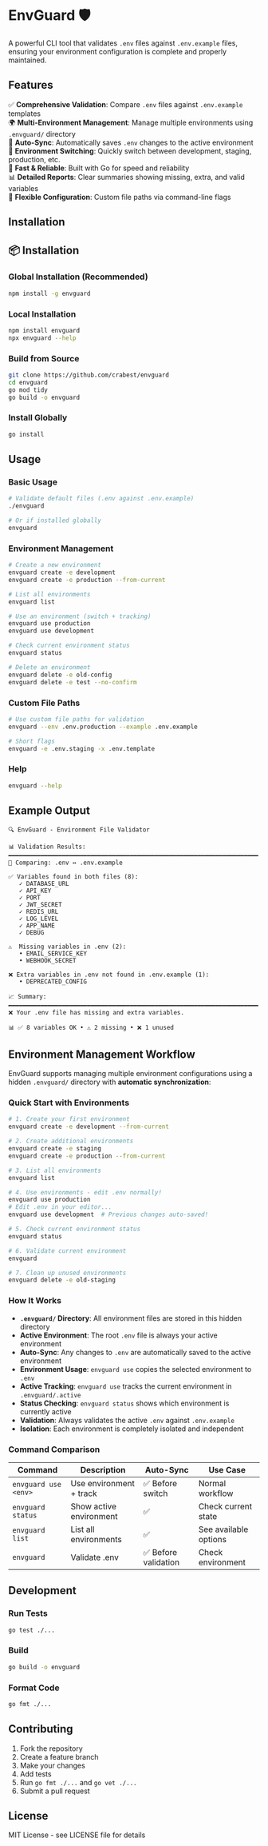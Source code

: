 # EnvGuard 🛡️

A powerful CLI tool that validates `.env` files against `.env.example` files, ensuring your environment configuration is complete and properly maintained.

## Features

✅ **Comprehensive Validation**: Compare `.env` files against `.env.example` templates  
🌍 **Multi-Environment Management**: Manage multiple environments using `.envguard/` directory  
🔄 **Auto-Sync**: Automatically saves `.env` changes to the active environment  
🎯 **Environment Switching**: Quickly switch between development, staging, production, etc.  
🚀 **Fast & Reliable**: Built with Go for speed and reliability  
📊 **Detailed Reports**: Clear summaries showing missing, extra, and valid variables  
🔧 **Flexible Configuration**: Custom file paths via command-line flags  

## Installation

## 📦 Installation

### Global Installation (Recommended)

```bash
npm install -g envguard
```

### Local Installation

```bash
npm install envguard
npx envguard --help
```

### Build from Source

```bash
git clone https://github.com/crabest/envguard
cd envguard
go mod tidy
go build -o envguard
```

### Install Globally

```bash
go install
```

## Usage

### Basic Usage

```bash
# Validate default files (.env against .env.example)
./envguard

# Or if installed globally
envguard
```

### Environment Management

```bash
# Create a new environment
envguard create -e development
envguard create -e production --from-current

# List all environments
envguard list

# Use an environment (switch + tracking)
envguard use production
envguard use development

# Check current environment status
envguard status

# Delete an environment
envguard delete -e old-config
envguard delete -e test --no-confirm
```

### Custom File Paths

```bash
# Use custom file paths for validation
envguard --env .env.production --example .env.example

# Short flags
envguard -e .env.staging -x .env.template
```

### Help

```bash
envguard --help
```

## Example Output

```
🔍 EnvGuard - Environment File Validator

📊 Validation Results:
━━━━━━━━━━━━━━━━━━━━━━━━━━━━━━━━━━━━━━━━━━━━━━━━━━━━━━━━━━━━━━━━━━━━━━
📁 Comparing: .env ↔ .env.example

✅ Variables found in both files (8):
   ✓ DATABASE_URL
   ✓ API_KEY
   ✓ PORT
   ✓ JWT_SECRET
   ✓ REDIS_URL
   ✓ LOG_LEVEL
   ✓ APP_NAME
   ✓ DEBUG

⚠️  Missing variables in .env (2):
   • EMAIL_SERVICE_KEY
   • WEBHOOK_SECRET

❌ Extra variables in .env not found in .env.example (1):
   • DEPRECATED_CONFIG

📈 Summary:
━━━━━━━━━━━━━━━━━━━━━━━━━━━━━━━━━━━━━━━━━━━━━━━━━━━━━━━━━━━━━━━━━━━━━━
❌ Your .env file has missing and extra variables.

📊 ✅ 8 variables OK • ⚠️ 2 missing • ❌ 1 unused
```

## Environment Management Workflow

EnvGuard supports managing multiple environment configurations using a hidden `.envguard/` directory with **automatic synchronization**:

### Quick Start with Environments

```bash
# 1. Create your first environment
envguard create -e development --from-current

# 2. Create additional environments
envguard create -e staging
envguard create -e production --from-current

# 3. List all environments
envguard list

# 4. Use environments - edit .env normally!
envguard use production
# Edit .env in your editor...
envguard use development  # Previous changes auto-saved!

# 5. Check current environment status
envguard status

# 6. Validate current environment
envguard

# 7. Clean up unused environments
envguard delete -e old-staging
```

### How It Works

- **`.envguard/` Directory**: All environment files are stored in this hidden directory
- **Active Environment**: The root `.env` file is always your active environment  
- **Auto-Sync**: Any changes to `.env` are automatically saved to the active environment
- **Environment Usage**: `envguard use` copies the selected environment to `.env`
- **Active Tracking**: `envguard use` tracks the current environment in `.envguard/.active`
- **Status Checking**: `envguard status` shows which environment is currently active
- **Validation**: Always validates the active `.env` against `.env.example`
- **Isolation**: Each environment is completely isolated and independent

### Command Comparison

| Command | Description | Auto-Sync | Use Case |
|---------|-------------|-----------|----------|
| `envguard use <env>` | Use environment + track | ✅ Before switch | Normal workflow |
| `envguard status` | Show active environment | ✅ | Check current state |
| `envguard list` | List all environments | ✅ | See available options |
| `envguard` | Validate .env | ✅ Before validation | Check environment |


## Development

### Run Tests

```bash
go test ./...
```

### Build

```bash
go build -o envguard
```

### Format Code

```bash
go fmt ./...
```

## Contributing

1. Fork the repository
2. Create a feature branch
3. Make your changes
4. Add tests
5. Run `go fmt ./...` and `go vet ./...`
6. Submit a pull request

## License

MIT License - see LICENSE file for details 
